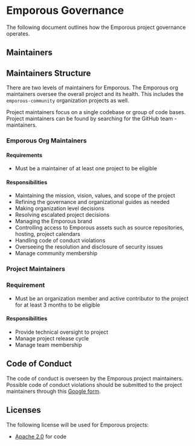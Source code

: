 # Emporous Governance

The following document outlines how the Emporous project governance operates.

## Maintainers

## Maintainers Structure

There are two levels of maintainers for Emporous. The Emporous org maintainers oversee the overall project and its health. 
This includes the `emporous-community` organization projects as well.

Project maintainers focus on a single codebase or group of code bases. 
Project maintainers can be found by searching for the GitHub team <repo>-maintainers.

### Emporous Org Maintainers

#### Requirements

- Must be a maintainer of at least one project to be eligible

#### Responsibilities

- Maintaining the mission, vision, values, and scope of the project
- Refining the governance and organizational guides as needed
- Making organization level decisions
- Resolving escalated project decisions
- Managing the Emporous brand
- Controlling access to Emporous assets such as source repositories, hosting, project calendars
- Handling code of conduct violations
- Overseeing the resolution and disclosure of security issues
- Manage community membership

### Project Maintainers

### Requirement

- Must be an organization member and active contributor to the project for at least 3 months to be eligible

#### Responsibilities

- Provide technical oversight to project
- Manage project release cycle
- Manage team membership

## Code of Conduct

The code of conduct is overseen by the Emporous project maintainers. 
Possible code of conduct violations should be submitted to the project maintainers through this [Google form](https://docs.google.com/forms/d/e/1FAIpQLSd-twhszkTzYtPU0sl49VxQySeOBPxOQhTaKPKzJiY4rOyTHw/viewform?usp=sharing).

## Licenses

The following license will be used for Emporous projects:

* [Apache 2.0](https://opensource.org/licenses/Apache-2.0) for code